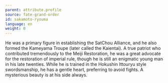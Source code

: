 ```yaml
---
parent: attribute.profile
source: fate-grand-order
id: sakamoto-ryouma
language: en
weight: 0
---
```


He was a primary figure in establishing the SatChou Alliance, and he also formed the Kameyama Troupe (later called the Kaientai). A true patriot who contributed tremendously to the Meiji Restoration, he was a great advocate for the restoration of imperial rule, though he is still an enigmatic young man in his late twenties. While he is trained in the Hokushin Ittouryu style swordsmanship, he has a gentle heart, preferring to avoid fights. A mysterious beauty is at his side always.
